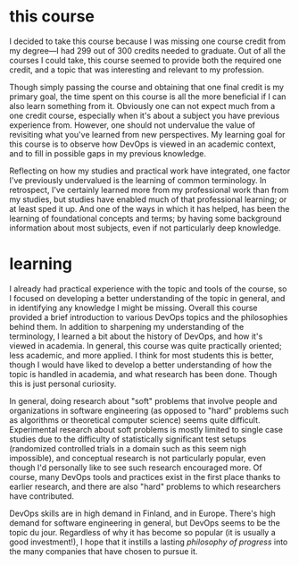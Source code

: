 # this course

I decided to take this course because I was missing one course credit from my degree—I had 299 out of 300 credits needed to graduate. Out of all the courses I could take, this course seemed to provide both the required one credit, and a topic that was interesting and relevant to my profession.

Though simply passing the course and obtaining that one final credit is my primary goal, the time spent on this course is all the more beneficial if I can also learn something from it. Obviously one can not expect much from a one credit course, especially when it's about a subject you have previous experience from. However, one should not undervalue the value of revisiting what you've learned from new perspectives. My learning goal for this course is to observe how DevOps is viewed in an academic context, and to fill in possible gaps in my previous knowledge.

Reflecting on how my studies and practical work have integrated, one factor I've previously undervalued is the learning  of common terminology. In retrospect, I've certainly learned more from my professional work than from my studies, but studies have enabled much of that professional learning; or at least sped it up. And one of the ways in which it has helped, has been the learning of foundational concepts and terms; by having some background information about most subjects, even if not particularly deep knowledge.

# learning

I already had practical experience with the topic and tools of the course, so I focused on developing a better understanding of the topic in general, and in identifying any knowledge I might be missing. Overall this course provided a brief introduction to various DevOps topics and the philosophies behind them. In addition to sharpening my understanding of the terminology, I learned a bit about the history of DevOps, and how it's viewed in academia. In general, this course was quite practically oriented; less academic, and more applied. I think for most students this is better, though I would have liked to develop a better understanding of how the topic is handled in academia, and what research has been done. Though this is just personal curiosity. 

In general, doing research about "soft" problems that involve people and organizations in software engineering (as opposed to "hard" problems such as algorithms or theoretical computer science) seems quite difficult. Experimental research about soft problems is mostly limited to single case studies due to the difficulty of statistically significant test setups (randomized controlled trials in a domain such as this seem nigh impossible), and conceptual research is not particularly popular, even though I'd personally like to see such research encouraged more. Of course, many DevOps tools and practices exist in the first place thanks to earlier research, and there are also "hard" problems to which researchers have contributed.

DevOps skills are in high demand in Finland, and in Europe. There's high demand for software engineering in general, but DevOps seems to be the topic du jour. Regardless of why it has become so popular (it is usually a good investment!), I hope that it instills a lasting *philosophy of progress* into the many companies that have chosen to pursue it.

